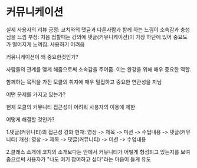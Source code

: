 # 커뮤니케이션
 
실제 사용자의 리뷰
긍정: 코치와의 댓글과 다른사람과 함께 하는 느낌이 소속감과 충성심을 느낌
부정: 처음 접할때는 강의에 댓글(커뮤니케이션)이 가장 하단에 있어 중요도가 떨어지게 느껴짐. 사용하기 어려움


커뮤니케이션이 왜 중요한것인가?

사람들의 관계를 맺게 해줌으로써 소속감을 주어줌. 이는 완강을 위해 매우 중요한 역할.

함께하는 목적을 가진 모클의 취지에 매우 밀접하고 중요한 연관성을 지님



어떤 문제를 가지고 있는가?

현재 모클의 커뮤니티 접근성이 어려워 사용자의 이용에 제한

어떻게 해결할 것인가?

1.댓글(커뮤니티)의 접근성 강화
현재: 영상 -> 제목 -> 미션 -> 수업내용 -> 댓글(커뮤니티)
개선: 영상 -> 제목 -> 댓글(커뮤니티) -> 미션 -> 수업내용

2.클래스 소개에 코치의 소개보다는 안에서 커뮤니티가 어떻게 형성되고 있는지를 보여줌으로써 사용자가 "나도 여기 참여하고 싶다"라는 마음이 들게 유도

